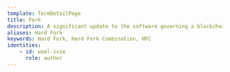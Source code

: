```yaml
---
template: TermDetailPage
title: Fork
description: A significant update to the software governing a blockchain platform, which may change rules, make existing rules invalid, or create new rules, is called a fork.
aliases: Hard Fork
keywords: Hard Fork, Hard Fork Combination, HFC
identities: 
    - id: wael-ivie
      role: author
---
```

